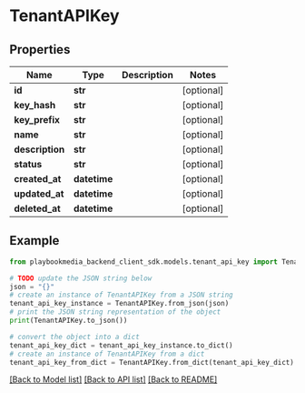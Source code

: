 # TenantAPIKey


## Properties

Name | Type | Description | Notes
------------ | ------------- | ------------- | -------------
**id** | **str** |  | [optional] 
**key_hash** | **str** |  | [optional] 
**key_prefix** | **str** |  | [optional] 
**name** | **str** |  | [optional] 
**description** | **str** |  | [optional] 
**status** | **str** |  | [optional] 
**created_at** | **datetime** |  | [optional] 
**updated_at** | **datetime** |  | [optional] 
**deleted_at** | **datetime** |  | [optional] 

## Example

```python
from playbookmedia_backend_client_sdk.models.tenant_api_key import TenantAPIKey

# TODO update the JSON string below
json = "{}"
# create an instance of TenantAPIKey from a JSON string
tenant_api_key_instance = TenantAPIKey.from_json(json)
# print the JSON string representation of the object
print(TenantAPIKey.to_json())

# convert the object into a dict
tenant_api_key_dict = tenant_api_key_instance.to_dict()
# create an instance of TenantAPIKey from a dict
tenant_api_key_from_dict = TenantAPIKey.from_dict(tenant_api_key_dict)
```
[[Back to Model list]](../README.md#documentation-for-models) [[Back to API list]](../README.md#documentation-for-api-endpoints) [[Back to README]](../README.md)


